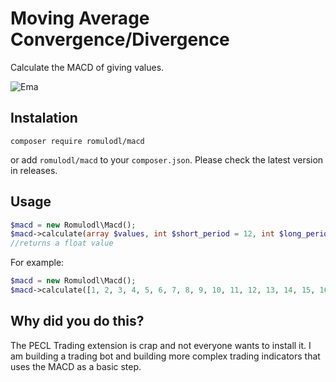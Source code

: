 # Moving Average Convergence/Divergence

Calculate the MACD of giving values.

![Ema](https://github.com/romulodl/macd/workflows/Macd/badge.svg)

## Instalation

```
composer require romulodl/macd
```

or add `romulodl/macd` to your `composer.json`. Please check the latest version in releases.

## Usage

```php
$macd = new Romulodl\Macd();
$macd->calculate(array $values, int $short_period = 12, int $long_period = 26);
//returns a float value
```

For example:
```php
$macd = new Romulodl\Macd();
$macd->calculate([1, 2, 3, 4, 5, 6, 7, 8, 9, 10, 11, 12, 13, 14, 15, 16, 17, 18, 19, 20, 21, 22, 23, 24, 25, 26]);
```

## Why did you do this?

The PECL Trading extension is crap and not everyone wants to install it.
I am building a trading bot and building more complex trading indicators that uses the MACD as a basic step.
